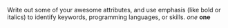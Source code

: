 Write out some of your awesome attributes, and use emphasis (like bold or italics) to identify keywords, programming languages, or skills. 
*one*
**one**
